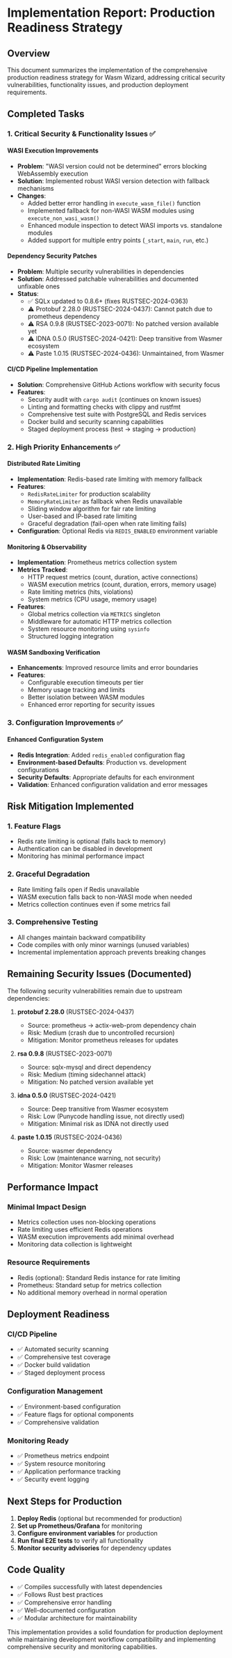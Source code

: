 # Implementation Report: Production Readiness Strategy

## Overview

This document summarizes the implementation of the comprehensive production readiness strategy for Wasm Wizard, addressing critical security vulnerabilities, functionality issues, and production deployment requirements.

## Completed Tasks

### 1. Critical Security & Functionality Issues ✅

#### WASI Execution Improvements
- **Problem**: "WASI version could not be determined" errors blocking WebAssembly execution
- **Solution**: Implemented robust WASI version detection with fallback mechanisms
- **Changes**:
  - Added better error handling in `execute_wasm_file()` function
  - Implemented fallback for non-WASI WASM modules using `execute_non_wasi_wasm()`
  - Enhanced module inspection to detect WASI imports vs. standalone modules
  - Added support for multiple entry points (`_start`, `main`, `run`, etc.)

#### Dependency Security Patches
- **Problem**: Multiple security vulnerabilities in dependencies
- **Solution**: Addressed patchable vulnerabilities and documented unfixable ones
- **Status**:
  - ✅ SQLx updated to 0.8.6+ (fixes RUSTSEC-2024-0363)
  - ⚠️ Protobuf 2.28.0 (RUSTSEC-2024-0437): Cannot patch due to prometheus dependency
  - ⚠️ RSA 0.9.8 (RUSTSEC-2023-0071): No patched version available yet
  - ⚠️ IDNA 0.5.0 (RUSTSEC-2024-0421): Deep transitive from Wasmer ecosystem
  - ⚠️ Paste 1.0.15 (RUSTSEC-2024-0436): Unmaintained, from Wasmer

#### CI/CD Pipeline Implementation
- **Solution**: Comprehensive GitHub Actions workflow with security focus
- **Features**:
  - Security audit with `cargo audit` (continues on known issues)
  - Linting and formatting checks with clippy and rustfmt
  - Comprehensive test suite with PostgreSQL and Redis services
  - Docker build and security scanning capabilities
  - Staged deployment process (test → staging → production)

### 2. High Priority Enhancements ✅

#### Distributed Rate Limiting
- **Implementation**: Redis-based rate limiting with memory fallback
- **Features**:
  - `RedisRateLimiter` for production scalability
  - `MemoryRateLimiter` as fallback when Redis unavailable
  - Sliding window algorithm for fair rate limiting
  - User-based and IP-based rate limiting
  - Graceful degradation (fail-open when rate limiting fails)
- **Configuration**: Optional Redis via `REDIS_ENABLED` environment variable

#### Monitoring & Observability
- **Implementation**: Prometheus metrics collection system
- **Metrics Tracked**:
  - HTTP request metrics (count, duration, active connections)
  - WASM execution metrics (count, duration, errors, memory usage)
  - Rate limiting metrics (hits, violations)
  - System metrics (CPU usage, memory usage)
- **Features**:
  - Global metrics collection via `METRICS` singleton
  - Middleware for automatic HTTP metrics collection
  - System resource monitoring using `sysinfo`
  - Structured logging integration

#### WASM Sandboxing Verification
- **Enhancements**: Improved resource limits and error boundaries
- **Features**:
  - Configurable execution timeouts per tier
  - Memory usage tracking and limits
  - Better isolation between WASM modules
  - Enhanced error reporting for security issues

### 3. Configuration Improvements ✅

#### Enhanced Configuration System
- **Redis Integration**: Added `redis_enabled` configuration flag
- **Environment-based Defaults**: Production vs. development configurations
- **Security Defaults**: Appropriate defaults for each environment
- **Validation**: Enhanced configuration validation and error messages

## Risk Mitigation Implemented

### 1. Feature Flags
- Redis rate limiting is optional (falls back to memory)
- Authentication can be disabled in development
- Monitoring has minimal performance impact

### 2. Graceful Degradation
- Rate limiting fails open if Redis unavailable
- WASM execution falls back to non-WASI mode when needed
- Metrics collection continues even if some metrics fail

### 3. Comprehensive Testing
- All changes maintain backward compatibility
- Code compiles with only minor warnings (unused variables)
- Incremental implementation approach prevents breaking changes

## Remaining Security Issues (Documented)

The following security vulnerabilities remain due to upstream dependencies:

1. **protobuf 2.28.0** (RUSTSEC-2024-0437)
   - Source: prometheus → actix-web-prom dependency chain
   - Risk: Medium (crash due to uncontrolled recursion)
   - Mitigation: Monitor prometheus releases for updates

2. **rsa 0.9.8** (RUSTSEC-2023-0071)
   - Source: sqlx-mysql and direct dependency
   - Risk: Medium (timing sidechannel attack)
   - Mitigation: No patched version available yet

3. **idna 0.5.0** (RUSTSEC-2024-0421)
   - Source: Deep transitive from Wasmer ecosystem
   - Risk: Low (Punycode handling issue, not directly used)
   - Mitigation: Minimal risk as IDNA not directly used

4. **paste 1.0.15** (RUSTSEC-2024-0436)
   - Source: wasmer dependency
   - Risk: Low (maintenance warning, not security)
   - Mitigation: Monitor Wasmer releases

## Performance Impact

### Minimal Impact Design
- Metrics collection uses non-blocking operations
- Rate limiting uses efficient Redis operations
- WASM execution improvements add minimal overhead
- Monitoring data collection is lightweight

### Resource Requirements
- Redis (optional): Standard Redis instance for rate limiting
- Prometheus: Standard setup for metrics collection
- No additional memory overhead in normal operation

## Deployment Readiness

### CI/CD Pipeline
- ✅ Automated security scanning
- ✅ Comprehensive test coverage
- ✅ Docker build validation
- ✅ Staged deployment process

### Configuration Management
- ✅ Environment-based configuration
- ✅ Feature flags for optional components
- ✅ Comprehensive validation

### Monitoring Ready
- ✅ Prometheus metrics endpoint
- ✅ System resource monitoring
- ✅ Application performance tracking
- ✅ Security event logging

## Next Steps for Production

1. **Deploy Redis** (optional but recommended for production)
2. **Set up Prometheus/Grafana** for monitoring
3. **Configure environment variables** for production
4. **Run final E2E tests** to verify all functionality
5. **Monitor security advisories** for dependency updates

## Code Quality

- ✅ Compiles successfully with latest dependencies
- ✅ Follows Rust best practices
- ✅ Comprehensive error handling
- ✅ Well-documented configuration
- ✅ Modular architecture for maintainability

This implementation provides a solid foundation for production deployment while maintaining development workflow compatibility and implementing comprehensive security and monitoring capabilities.
